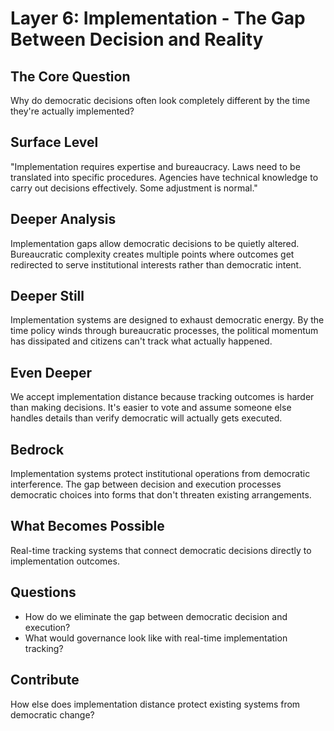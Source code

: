 # Layer 6: Implementation - The Gap Between Decision and Reality

## The Core Question
Why do democratic decisions often look completely different by the time they're actually implemented?

## Surface Level
"Implementation requires expertise and bureaucracy. Laws need to be translated into specific procedures. Agencies have technical knowledge to carry out decisions effectively. Some adjustment is normal."

## Deeper Analysis
Implementation gaps allow democratic decisions to be quietly altered. Bureaucratic complexity creates multiple points where outcomes get redirected to serve institutional interests rather than democratic intent.

## Deeper Still
Implementation systems are designed to exhaust democratic energy. By the time policy winds through bureaucratic processes, the political momentum has dissipated and citizens can't track what actually happened.

## Even Deeper
We accept implementation distance because tracking outcomes is harder than making decisions. It's easier to vote and assume someone else handles details than verify democratic will actually gets executed.

## Bedrock
Implementation systems protect institutional operations from democratic interference. The gap between decision and execution processes democratic choices into forms that don't threaten existing arrangements.

## What Becomes Possible
Real-time tracking systems that connect democratic decisions directly to implementation outcomes.

## Questions
- How do we eliminate the gap between democratic decision and execution?
- What would governance look like with real-time implementation tracking?

## Contribute
How else does implementation distance protect existing systems from democratic change?
